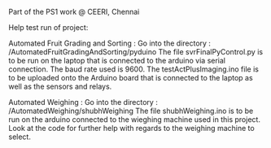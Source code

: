 Part of the PS1 work @ CEERI, Chennai

Help test run of project:

Automated Fruit Grading and Sorting :
	Go into the directory : /AutomatedFruitGradingAndSorting/pyduino
	The file svrFinalPyControl.py is to be run on the laptop that is connected to the arduino via serial connection.
	The baud rate used is 9600.
	The testActPlusImaging.ino file is to be uploaded onto the Arduino board that is connected to the laptop as well as the sensors and relays.

Automated Weighing :
	Go into the directory : /AutomatedWeighing/shubhWeighing
	The file shubhWeighing.ino is to be run on the arduino connected to the wieghing machine used in this project. Look at the code for further help with regards to the weighing machine to select.
